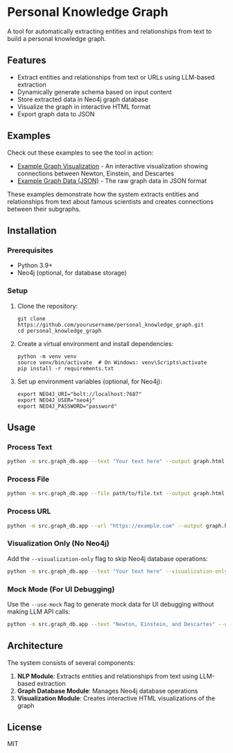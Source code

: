 # Personal Knowledge Graph

A tool for automatically extracting entities and relationships from text to build a personal knowledge graph.

## Features

- Extract entities and relationships from text or URLs using LLM-based extraction
- Dynamically generate schema based on input content
- Store extracted data in Neo4j graph database
- Visualize the graph in interactive HTML format
- Export graph data to JSON

## Examples

Check out these examples to see the tool in action:

- [Example Graph Visualization](example/combined_graph.html) - An interactive visualization showing connections between Newton, Einstein, and Descartes
- [Example Graph Data (JSON)](example/combined_graph.json) - The raw graph data in JSON format

These examples demonstrate how the system extracts entities and relationships from text about famous scientists and creates connections between their subgraphs.

## Installation

### Prerequisites

- Python 3.9+
- Neo4j (optional, for database storage)

### Setup

1. Clone the repository:
   ```
   git clone https://github.com/yourusername/personal_knowledge_graph.git
   cd personal_knowledge_graph
   ```

2. Create a virtual environment and install dependencies:
   ```
   python -m venv venv
   source venv/bin/activate  # On Windows: venv\Scripts\activate
   pip install -r requirements.txt
   ```

3. Set up environment variables (optional, for Neo4j):
   ```
   export NEO4J_URI="bolt://localhost:7687"
   export NEO4J_USER="neo4j"
   export NEO4J_PASSWORD="password"
   ```

## Usage

### Process Text

```bash
python -m src.graph_db.app --text "Your text here" --output graph.html
```

### Process File

```bash
python -m src.graph_db.app --file path/to/file.txt --output graph.html
```

### Process URL

```bash
python -m src.graph_db.app --url "https://example.com" --output graph.html
```

### Visualization Only (No Neo4j)

Add the `--visualization-only` flag to skip Neo4j database operations:

```bash
python -m src.graph_db.app --text "Your text here" --visualization-only --output graph.html
```

### Mock Mode (For UI Debugging)

Use the `--use-mock` flag to generate mock data for UI debugging without making LLM API calls:

```bash
python -m src.graph_db.app --text "Newton, Einstein, and Descartes" --use-mock --visualization-only --output graph.html
```

## Architecture

The system consists of several components:

1. **NLP Module**: Extracts entities and relationships from text using LLM-based extraction
2. **Graph Database Module**: Manages Neo4j database operations
3. **Visualization Module**: Creates interactive HTML visualizations of the graph

## License

MIT
